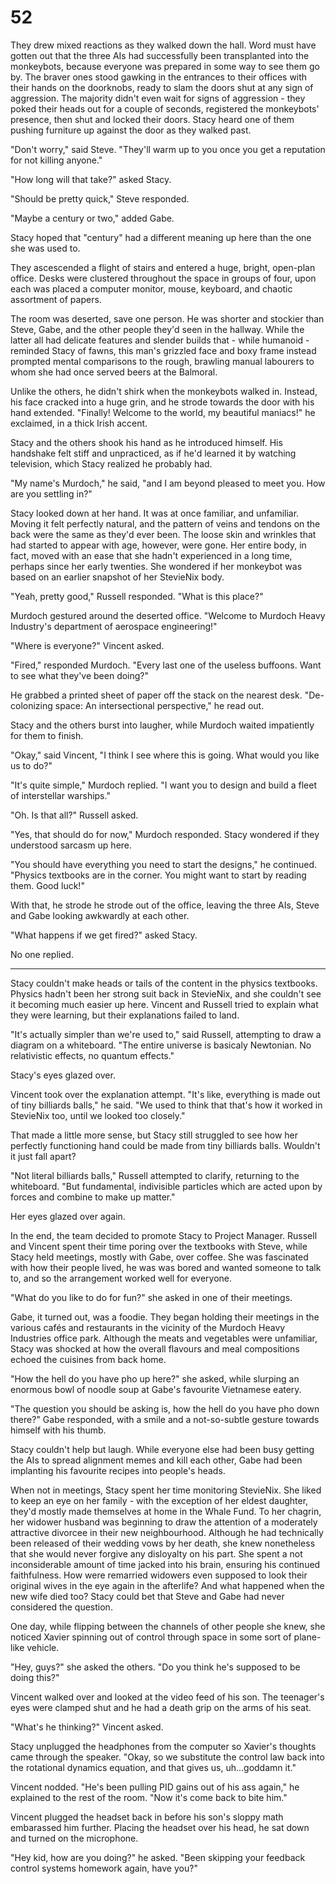 # 52

They drew mixed reactions as they walked down the hall. Word must have gotten out that the three AIs had successfully been transplanted into the monkeybots, because everyone was prepared in some way to see them go by. The braver ones stood gawking in the entrances to their offices with their hands on the doorknobs, ready to slam the doors shut at any sign of aggression. The majority didn't even wait for signs of aggression - they poked their heads out for a couple of seconds, registered the monkeybots' presence, then shut and locked their doors. Stacy heard one of them pushing furniture up against the door as they walked past.

"Don't worry," said Steve. "They'll warm up to you once you get a reputation for not killing anyone."

"How long will that take?" asked Stacy.

"Should be pretty quick," Steve responded.

"Maybe a century or two," added Gabe.

Stacy hoped that "century" had a different meaning up here than the one she was used to.

They ascescended a flight of stairs and entered a huge, bright, open-plan office. Desks were clustered throughout the space in groups of four, upon each was placed a computer monitor, mouse, keyboard, and chaotic assortment of papers.

The room was deserted, save one person. He was shorter and stockier than Steve, Gabe, and the other people they'd seen in the hallway. While the latter all had delicate features and slender builds that - while humanoid - reminded Stacy of fawns, this man's grizzled face and boxy frame instead prompted mental comparisons to the rough, brawling manual labourers to whom she had once served beers at the Balmoral.

Unlike the others, he didn't shirk when the monkeybots walked in. Instead, his face cracked into a huge grin, and he strode towards the door with his hand extended. "Finally! Welcome to the world, my beautiful maniacs!" he exclaimed, in a thick Irish accent.

Stacy and the others shook his hand as he introduced himself. His handshake felt stiff and unpracticed, as if he'd learned it by watching television, which Stacy realized he probably had.

"My name's Murdoch," he said, "and I am beyond pleased to meet you. How are you settling in?"

Stacy looked down at her hand. It was at once familiar, and unfamiliar. Moving it felt perfectly natural, and the pattern of veins and tendons on the back were the same as they'd ever been. The loose skin and wrinkles that had started to appear with age, however, were gone. Her entire body, in fact, moved with an ease that she hadn't experienced in a long time, perhaps since her early twenties. She wondered if her monkeybot was based on an earlier snapshot of her StevieNix body.

"Yeah, pretty good," Russell responded. "What is this place?"

Murdoch gestured around the deserted office. "Welcome to Murdoch Heavy Industry's department of aerospace engineering!"

"Where is everyone?" Vincent asked.

"Fired," responded Murdoch. "Every last one of the useless buffoons. Want to see what they've been doing?"

He grabbed a printed sheet of paper off the stack on the nearest desk. "De-colonizing space: An intersectional perspective," he read out.

Stacy and the others burst into laugher, while Murdoch waited impatiently for them to finish.

"Okay," said Vincent, "I think I see where this is going. What would you like us to do?"

"It's quite simple," Murdoch replied. "I want you to design and build a fleet of interstellar warships."

"Oh. Is that all?" Russell asked.

"Yes, that should do for now," Murdoch responded. Stacy wondered if they understood sarcasm up here.

"You should have everything you need to start the designs," he continued. "Physics textbooks are in the corner. You might want to start by reading them. Good luck!"

With that, he strode he strode out of the office, leaving the three AIs, Steve and Gabe looking awkwardly at each other.

"What happens if we get fired?" asked Stacy.

No one replied.

******

Stacy couldn't make heads or tails of the content in the physics textbooks. Physics hadn't been her strong suit back in StevieNix, and she couldn't see it becoming much easier up here. Vincent and Russell tried to explain what they were learning, but their explanations failed to land.

"It's actually simpler than we're used to," said Russell, attempting to draw a diagram on a whiteboard. "The entire universe is basicaly Newtonian. No relativistic effects, no quantum effects."

Stacy's eyes glazed over.

Vincent took over the explanation attempt. "It's like, everything is made out of tiny billiards balls," he said. "We used to think that that's how it worked in StevieNix too, until we looked too closely."

That made a little more sense, but Stacy still struggled to see how her perfectly functioning hand could be made from tiny billiards balls. Wouldn't it just fall apart?

"Not literal billiards balls," Russell attempted to clarify, returning to the whiteboard. "But fundamental, indivisible particles which are acted upon by forces and combine to make up matter."

Her eyes glazed over again.

In the end, the team decided to promote Stacy to Project Manager. Russell and Vincent spent their time poring over the textbooks with Steve, while Stacy held meetings, mostly with Gabe, over coffee. She was fascinated with how their people lived, he was was bored and wanted someone to talk to, and so the arrangement worked well for everyone.

"What do you like to do for fun?" she asked in one of their meetings.

Gabe, it turned out, was a foodie. They began holding their meetings in the various cafés and restaurants in the vicinity of the Murdoch Heavy Industries office park. Although the meats and vegetables were unfamiliar, Stacy was shocked at how the overall flavours and meal compositions echoed the cuisines from back home.

"How the hell do you have pho up here?" she asked, while slurping an enormous bowl of noodle soup at Gabe's favourite Vietnamese eatery.

"The question you should be asking is, how the hell do you have pho down there?" Gabe responded, with a smile and a not-so-subtle gesture towards himself with his thumb.

Stacy couldn't help but laugh. While everyone else had been busy getting the AIs to spread alignment memes and kill each other, Gabe had been implanting his favourite recipes into people's heads.

When not in meetings, Stacy spent her time monitoring StevieNix. She liked to keep an eye on her family - with the exception of her eldest daughter, they'd mostly made themselves at home in the Whale Fund. To her chagrin, her widower husband was beginning to draw the attention of a moderately attractive divorcee in their new neighbourhood. Although he had technically been released of their wedding vows by her death, she knew nonetheless that she would never forgive any disloyalty on his part. She spent a not inconsiderable amount of time jacked into his brain, ensuring his continued faithfulness. How were remarried widowers even supposed to look their original wives in the eye again in the afterlife? And what happened when the new wife died too? Stacy could bet that Steve and Gabe had never considered the question.

One day, while flipping between the channels of other people she knew, she noticed Xavier spinning out of control through space in some sort of plane-like vehicle.

"Hey, guys?" she asked the others. "Do you think he's supposed to be doing this?"

Vincent walked over and looked at the video feed of his son. The teenager's eyes were clamped shut and he had a death grip on the arms of his seat.

"What's he thinking?" Vincent asked.

Stacy unplugged the headphones from the computer so Xavier's thoughts came through the speaker. "Okay, so we substitute the control law back into the rotational dynamics equation, and that gives us, uh...goddamn it."

Vincent nodded. "He's been pulling PID gains out of his ass again," he explained to the rest of the room. "Now it's come back to bite him."

Vincent plugged the headset back in before his son's sloppy math embarassed him further. Placing the headset over his head, he sat down and turned on the microphone.

"Hey kid, how are you doing?" he asked. "Been skipping your feedback control systems homework again, have you?"
